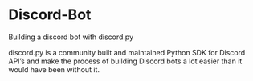 # Discord-Bot
Building a discord bot with discord.py

discord.py is a community built and maintained Python SDK for Discord API’s and make the process of building Discord bots a lot easier than it would have been without it. 

